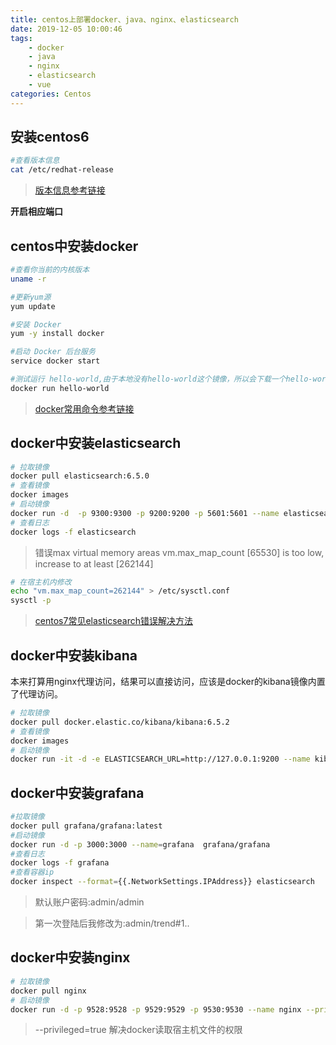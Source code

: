 ```yaml
---
title: centos上部署docker、java、nginx、elasticsearch
date: 2019-12-05 10:00:46
tags:
    - docker
    - java
    - nginx
    - elasticsearch
    - vue
categories: Centos
---
```


## 安装centos6
```bash
#查看版本信息
cat /etc/redhat-release
```
> [版本信息参考链接](https://blog.csdn.net/shuaigexiaobo/article/details/78030008)

**开启相应端口**

## centos中安装docker

```bash
#查看你当前的内核版本
uname -r

#更新yum源
yum update

#安装 Docker
yum -y install docker

#启动 Docker 后台服务
service docker start

#测试运行 hello-world,由于本地没有hello-world这个镜像，所以会下载一个hello-world的镜像，并在容器内运行z
docker run hello-world
```

> [docker常用命令参考链接](https://segmentfault.com/a/1190000012063374)

## docker中安装elasticsearch

```bash
# 拉取镜像
docker pull elasticsearch:6.5.0
# 查看镜像
docker images
# 启动镜像
docker run -d  -p 9300:9300 -p 9200:9200 -p 5601:5601 --name elasticsearch -v /home/huanhuan/dockerdata/elasticsearch:/data elasticsearch:6.5.0
# 查看日志
docker logs -f elasticsearch
```
> 错误max virtual memory areas vm.max_map_count [65530] is too low, increase to at least [262144]
```bash
# 在宿主机内修改
echo "vm.max_map_count=262144" > /etc/sysctl.conf
sysctl -p
```

> [centos7常见elasticsearch错误解决方法](https://www.jianshu.com/p/04f4d7b4a1d3)
## docker中安装kibana

本来打算用nginx代理访问，结果可以直接访问，应该是docker的kibana镜像内置了代理访问。

```bash
# 拉取镜像
docker pull docker.elastic.co/kibana/kibana:6.5.2
# 查看镜像
docker images
# 启动镜像
docker run -it -d -e ELASTICSEARCH_URL=http://127.0.0.1:9200 --name kibana --network=container:elasticsearch docker.elastic.co/kibana/kibana:6.5.2
```

## docker中安装grafana
```bash
#拉取镜像
docker pull grafana/grafana:latest
#启动镜像
docker run -d -p 3000:3000 --name=grafana  grafana/grafana
#查看日志
docker logs -f grafana
#查看容器ip
docker inspect --format={{.NetworkSettings.IPAddress}} elasticsearch
```
> 默认账户密码:admin/admin

> 第一次登陆后我修改为:admin/trend#1..

## docker中安装nginx
```bash
# 拉取镜像
docker pull nginx
# 启动镜像
docker run -d -p 9528:9528 -p 9529:9529 -p 9530:9530 --name nginx --privileged=true -v /home/huanhuan/dockerdata/nginx/element-admin:/home/huanhuan/dockerdata/nginx/element-admin -v /home/huanhuan/dockerdata/nginx/images:/home/huanhuan/dockerdata/nginx/images -v /home/huanhuan/dockerdata/nginx/conf/nginx.conf:/etc/nginx/nginx.conf  nginx
```
> --privileged=true 解决docker读取宿主机文件的权限


